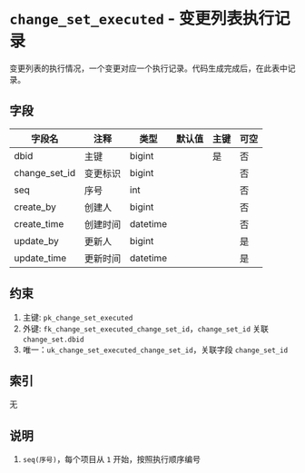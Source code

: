 # `change_set_executed` - 变更列表执行记录

变更列表的执行情况，一个变更对应一个执行记录。代码生成完成后，在此表中记录。

## 字段

| 字段名        | 注释     | 类型     | 默认值 | 主键 | 可空 |
| ------------- | -------- | -------- | ------ | ---- | ---- |
| dbid          | 主键     | bigint   |        | 是   | 否   |
| change_set_id | 变更标识 | bigint   |        |      | 否   |
| seq           | 序号     | int      |        |      | 否   |
| create_by     | 创建人   | bigint   |        |      | 否   |
| create_time   | 创建时间 | datetime |        |      | 否   |
| update_by     | 更新人   | bigint   |        |      | 是   |
| update_time   | 更新时间 | datetime |        |      | 是   |

## 约束

1. 主键: `pk_change_set_executed`
2. 外键: `fk_change_set_executed_change_set_id`，`change_set_id` 关联 `change_set.dbid`
3. 唯一：`uk_change_set_executed_change_set_id`，关联字段 `change_set_id`

## 索引

无

## 说明

1. `seq(序号)`，每个项目从 `1` 开始，按照执行顺序编号